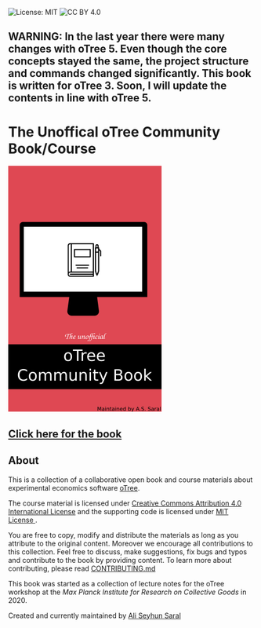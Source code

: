 ![License: MIT](https://img.shields.io/badge/License-MIT-green.svg)
![CC BY 4.0](https://img.shields.io/badge/License-CC%20BY%204.0-lightgrey.svg)

## WARNING: In the last year there were many changes with oTree 5. Even though the core concepts stayed the same, the project structure and commands changed significantly. This book is written for oTree 3. Soon, I will update the contents in line with oTree 5. 


# The Unoffical oTree Community Book/Course
<img src="https://raw.githubusercontent.com/seyhunsaral/otree-course/master/book/figures/base/cover_half.png">


<h2> <a href="https://otreecb.netlify.app">Click here for the book</a> </h2>

## About
This is a collection of a collaborative open book and course materials about experimental economics software [oTree](https://www.otree.org/). 

The course material is licensed under <a rel="ccalicense" href="http://creativecommons.org/licenses/by/4.0/">Creative Commons Attribution 4.0 International License</a> and the supporting code is licensed under <a rel="mitlicense" href="https://opensource.org/licenses/MIT"> MIT License </a>.

You are free to copy, modify and distribute the materials as long as you attribute to the original content. Moreover we encourage all contributions to this collection. Feel free to discuss, make suggestions, fix bugs and typos and contribute to the book by providing content. To learn more about contributing, please read [CONTRIBUTING.md](https://github.com/seyhunsaral/otree-course/blob/master/CONTRIBUTING.md)

This book was started as a collection of lecture notes for the oTree workshop at the *Max Planck Institute for Research on Collective Goods* in 2020. 

Created and currently maintained by [Ali Seyhun Saral](https://www.saral.it)
